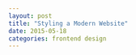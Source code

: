 ```yaml
---
layout: post
title: "Styling a Modern Website"
date: 2015-05-18
categories: frontend design
---
```


